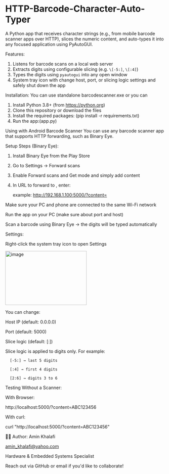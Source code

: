 # HTTP-Barcode-Character-Auto-Typer
A Python app that receives character strings (e.g., from mobile barcode scanner apps over HTTP), slices the numeric content, and auto-types it into any focused application using PyAutoGUI.

Features:
  1. Listens for barcode scans on a local web server
  2. Extracts digits using configurable slicing (e.g. `\[-5:]`, `\[:4]`)
  3. Types the digits using `pyautogui` into any open window
  4. System tray icon with change host, port, or slicing logic settings and safely shut down the app
     
Installation:
You can use standalone barcodescanner.exe or you can
  1. Install Python 3.8+ (from https://python.org)
  2. Clone this repository or download the files
  3. Install the required packages: (pip install -r requirements.txt)
  4. Run the app:(app.py)

Using with Android Barcode Scanner
  You can use any barcode scanner app that supports HTTP forwarding, such as Binary Eye.
  
  Setup Steps (Binary Eye):
  1. Install Binary Eye from the Play Store
  2. Go to Settings → Forward scans
  3. Enable Forward scans and Get mode and simply add content
  4. In URL to forward to , enter:
          
     example: http://192.168.1.100:5000/?content=
     
  Make sure your PC and phone are connected to the same Wi-Fi network
  
  Run the app on your PC (make sure about port and host)
  
  Scan a barcode using Binary Eye → the digits will be typed automatically
    
Settings:

Right-click the system tray icon to open Settings

<img width="257" height="171" alt="image" src="https://github.com/user-attachments/assets/1ef76981-af5c-47b1-907c-32cf3b4c7475" />


You can change:

  Host IP (default: 0.0.0.0)
  
  Port (default: 5000)
  
  Slice logic (default: \[:])
  
  Slice logic is applied to digits only. For example:
  
      [-5:] → last 5 digits
      
      [:4] → first 4 digits
      
      [2:6] → digits 3 to 6
  
Testing Without a Scanner:

With Browser:

  http://localhost:5000/?content=ABC123456
  
With curl:

  curl "http://localhost:5000/?content=ABC123456"


  

🙋‍♂️ Author: Amin Khalafi

amin_khalafi@yahoo.com

Hardware \& Embedded Systems Specialist

Reach out via GitHub or email if you'd like to collaborate!   
